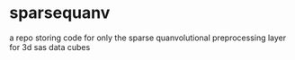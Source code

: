 # sparsequanv
a repo storing code for only the sparse quanvolutional preprocessing layer for 3d sas data cubes
